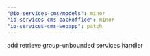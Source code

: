 ```yaml
---
"@io-services-cms/models": minor
"io-services-cms-backoffice": minor
"io-services-cms-webapp": patch
---
```


add retrieve group-unbounded services handler
